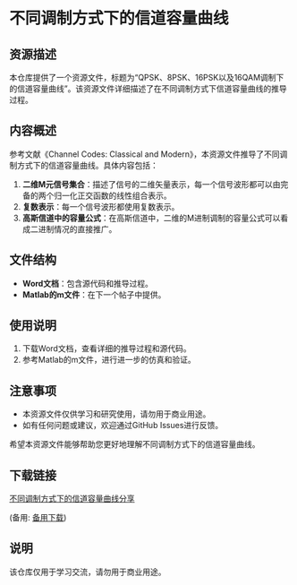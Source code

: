 # 不同调制方式下的信道容量曲线

## 资源描述

本仓库提供了一个资源文件，标题为“QPSK、8PSK、16PSK以及16QAM调制下的信道容量曲线”。该资源文件详细描述了在不同调制方式下信道容量曲线的推导过程。

## 内容概述

参考文献《Channel Codes: Classical and Modern》，本资源文件推导了不同调制方式下的信道容量曲线。具体内容包括：

1. **二维M元信号集合**：描述了信号的二维矢量表示，每一个信号波形都可以由完备的两个归一化正交函数的线性组合表示。
2. **复数表示**：每一个信号波形都使用复数表示。
3. **高斯信道中的容量公式**：在高斯信道中，二维的M进制调制的容量公式可以看成二进制情况的直接推广。

## 文件结构

- **Word文档**：包含源代码和推导过程。
- **Matlab的m文件**：在下一个帖子中提供。

## 使用说明

1. 下载Word文档，查看详细的推导过程和源代码。
2. 参考Matlab的m文件，进行进一步的仿真和验证。

## 注意事项

- 本资源文件仅供学习和研究使用，请勿用于商业用途。
- 如有任何问题或建议，欢迎通过GitHub Issues进行反馈。

希望本资源文件能够帮助您更好地理解不同调制方式下的信道容量曲线。

## 下载链接
[不同调制方式下的信道容量曲线分享](https://pan.quark.cn/s/64957ebc7e9b) 

(备用: [备用下载](https://pan.baidu.com/s/1iWv3V9ICWzfR12EzMSvQLg?pwd=1234))

## 说明

该仓库仅用于学习交流，请勿用于商业用途。

